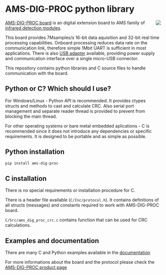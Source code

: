 # AMS-DIG-PROC python library

<img src="docs/source/ams-dig-proc_small.jpg" style="float: right;">

[AMS-DIG-PROC board](https://vigophotonics.com/product/ams-dig-proc/) is an digital extension board to AMS family of [infrared detection modules](https://vigophotonics.com/products/infrared-detection-modules/inassb-affordable-detection-modules/).

This board provides 7Msamples/s 16-bit data aquisition and 32-bit real time processing capabilities. Onboard processing reduces data rate on the
communication link, therefore simple 1Mbit UART is sufficient in most applications. There is also [USB adapter](https://vigophotonics.com/product/ams-dig-usb/) available, providing power supply and communication interface over a single micro-USB connector.

This repository contains python libraries and C source files to handle communication with the board.

## Python or C? Which should I use?
For Windows/Linux - Python API is recommended. It provides ctypes structs and methods to cast and calculate CRC. Also serial port management and separate reader thread is provided to prevent from blocking the main thread.

For other operating systems or bare metal embedded aplications - C is recommended since it does not introduce any dependencies or specific requirements.
It is designed to be portable and as simple as possible.


## Python installation
```bash
pip install ams-dig-proc
```

## C installation
There is no special requirements or installation procedure for C.

There is a header file available (`C/Inc/protocol.h`).
It contains definitions of all structs (messages) and constants required to work with AMS-DIG-PROC board.

`C/Src/ams_dig_proc_crc.c` contains function that can be used for CRC calculations.



## Examples and documentation
There are many C and Python examples available in the [documentation](https://ams-dig-proc.readthedocs.io/en/latest/index.html)

For more informations about the board and the protocol please check the [AMS-DIG-PROC product page](https://vigophotonics.com/product/ams-dig-proc/)

